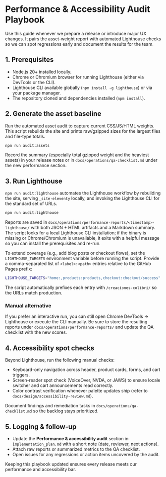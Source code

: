 # Performance & Accessibility Audit Playbook

Use this guide whenever we prepare a release or introduce major UX changes. It pairs the asset-weight report with automated Lighthouse checks so we can spot regressions early and document the results for the team.

## 1. Prerequisites
- Node.js 20+ installed locally.
- Chrome or Chromium browser for running Lighthouse (either via DevTools or the CLI).
- Lighthouse CLI available globally (`npm install -g lighthouse`) or via your package manager.
- The repository cloned and dependencies installed (`npm install`).

## 2. Generate the asset baseline
Run the automated asset audit to capture current CSS/JS/HTML weights. This script rebuilds the site and prints raw/gzipped sizes for the largest files and file-type totals.

```bash
npm run audit:assets
```

Record the summary (especially total gzipped weight and the heaviest assets) in your release notes or in `docs/operations/qa-checklist.md` under the new performance section.

## 3. Run Lighthouse
`npm run audit:lighthouse` automates the Lighthouse workflow by rebuilding the site, serving `_site-eleventy` locally, and invoking the Lighthouse CLI for the standard set of URLs.

```bash
npm run audit:lighthouse
```

Reports are saved in `docs/operations/performance-reports/<timestamp>-lighthouse/` with both JSON + HTML artifacts and a Markdown summary. The script looks for a local Lighthouse CLI installation; if the binary is missing or Chrome/Chromium is unavailable, it exits with a helpful message so you can install the prerequisites and re-run.

To extend coverage (e.g., add blog posts or checkout flows), set the `LIGHTHOUSE_TARGETS` environment variable before running the script. Provide a comma-separated list of `<label>:<path>` entries relative to the GitHub Pages prefix:

```bash
LIGHTHOUSE_TARGETS="home:,products:products,checkout:checkout/success" npm run audit:lighthouse
```

The script automatically prefixes each entry with `/creaciones-colibri/` so the URLs match production.

### Manual alternative
If you prefer an interactive run, you can still open Chrome DevTools → Lighthouse or execute the CLI manually. Be sure to store the resulting reports under `docs/operations/performance-reports/` and update the QA checklist with the new scores.

## 4. Accessibility spot checks
Beyond Lighthouse, run the following manual checks:
- Keyboard-only navigation across header, product cards, forms, and cart triggers.
- Screen-reader spot check (VoiceOver, NVDA, or JAWS) to ensure locale switcher and cart announcements read correctly.
- Color contrast verification whenever palette updates ship (refer to `docs/design/accessibility-review.md`).

Document findings and remediation tasks in `docs/operations/qa-checklist.md` so the backlog stays prioritized.

## 5. Logging & follow-up
- Update the **Performance & accessibility audit** section in `implementation_plan.md` with a short note (date, reviewer, next actions).
- Attach raw reports or summarized metrics to the QA checklist.
- Open issues for any regressions or action items uncovered by the audit.

Keeping this playbook updated ensures every release meets our performance and accessibility bar.

